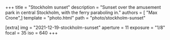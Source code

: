 +++
title = "Stockholm sunset"
description = "Sunset over the amusement park in central Stockholm, with the ferry paraboling in."
authors = [ "Max Crone",]
template = "photo.html"
path = "photo/stockholm-sunset"

[extra]
img = "2021-12-19-stockholm-sunset"
aperture = 11
exposure = "1/8"
focal = 35
iso = 640
+++

